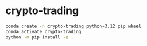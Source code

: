 # crypto-trading

```bash
conda create -n crypto-trading python=3.12 pip wheel
conda activate crypto-trading
python -m pip install -e .
```